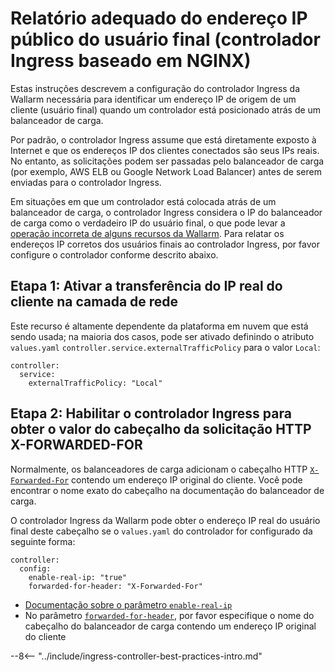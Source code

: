 # Relatório adequado do endereço IP público do usuário final (controlador Ingress baseado em NGINX)

Estas instruções descrevem a configuração do controlador Ingress da Wallarm necessária para identificar um endereço IP de origem de um cliente (usuário final) quando um controlador está posicionado atrás de um balanceador de carga.

Por padrão, o controlador Ingress assume que está diretamente exposto à Internet e que os endereços IP dos clientes conectados são seus IPs reais. No entanto, as solicitações podem ser passadas pelo balanceador de carga (por exemplo, AWS ELB ou Google Network Load Balancer) antes de serem enviadas para o controlador Ingress.

Em situações em que um controlador está colocada atrás de um balanceador de carga, o controlador Ingress considera o IP do balanceador de carga como o verdadeiro IP do usuário final, o que pode levar a [operação incorreta de alguns recursos da Wallarm](../../../using-proxy-or-balancer-en.md#possible-problems-of-using-a-proxy-server-or-load-balancer-ip-address-as-a-request-source-address). Para relatar os endereços IP corretos dos usuários finais ao controlador Ingress, por favor configure o controlador conforme descrito abaixo.

## Etapa 1: Ativar a transferência do IP real do cliente na camada de rede

Este recurso é altamente dependente da plataforma em nuvem que está sendo usada; na maioria dos casos, pode ser ativado definindo o atributo `values.yaml` `controller.service.externalTrafficPolicy` para o valor `Local`:

```
controller:
  service:
    externalTrafficPolicy: "Local"
```

## Etapa 2: Habilitar o controlador Ingress para obter o valor do cabeçalho da solicitação HTTP X-FORWARDED-FOR

Normalmente, os balanceadores de carga adicionam o cabeçalho HTTP [`X-Forwarded-For`](https://en.wikipedia.org/wiki/X-Forwarded-For) contendo um endereço IP original do cliente. Você pode encontrar o nome exato do cabeçalho na documentação do balanceador de carga.

O controlador Ingress da Wallarm pode obter o endereço IP real do usuário final deste cabeçalho se o `values.yaml` do controlador for configurado da seguinte forma:

```
controller:
  config:
    enable-real-ip: "true"
    forwarded-for-header: "X-Forwarded-For"
```

* [Documentação sobre o parâmetro `enable-real-ip`](https://kubernetes.github.io/ingress-nginx/user-guide/nginx-configuration/configmap/#enable-real-ip)
* No parâmetro [`forwarded-for-header`](https://kubernetes.github.io/ingress-nginx/user-guide/nginx-configuration/configmap/#forwarded-for-header), por favor especifique o nome do cabeçalho do balanceador de carga contendo um endereço IP original do cliente

--8<-- "../include/ingress-controller-best-practices-intro.md"
